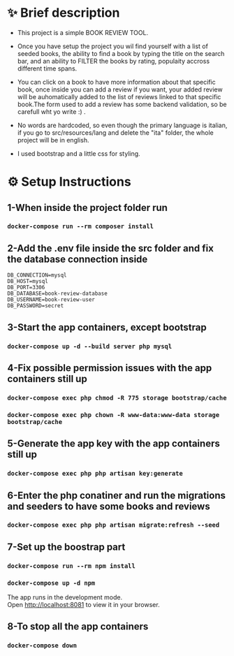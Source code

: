 # ✨ Brief description

- This project is a simple BOOK REVIEW TOOL.

- Once you have setup the project you wil find yourself with a list of seeded books, the ability to find a book by typing the title on the search bar, and an ability to FILTER the books by rating, populaity accross different time spans.

- You can click on a book to have more information about that specific book, once inside you can add a review if you want, your added review will be auhomatically added to the list of reviews linked to that specific book.The form used to add a review has some backend validation, so be carefull wht yo write :) .

- No words are hardcoded, so even though the primary language is italian, if you go to src/resources/lang and delete the "ita" folder, the whole project will be in english.

- I used bootstrap and a little css for styling.

# ⚙️ Setup Instructions

## 1-When inside the project folder run

### `docker-compose run --rm composer install`

## 2-Add the .env file inside the src folder and fix the database connection inside

    DB_CONNECTION=mysql
    DB_HOST=mysql
    DB_PORT=3306
    DB_DATABASE=book-review-database
    DB_USERNAME=book-review-user
    DB_PASSWORD=secret

## 3-Start the app containers, except bootstrap

### `docker-compose up -d --build server php mysql`

## 4-Fix possible permission issues with the app containers still up

### `docker-compose exec php chmod -R 775 storage bootstrap/cache`

### `docker-compose exec php chown -R www-data:www-data storage bootstrap/cache`

## 5-Generate the app key with the app containers still up

### `docker-compose exec php php artisan key:generate`

## 6-Enter the php conatiner and run the migrations and seeders to have some books and reviews

### `docker-compose exec php php artisan migrate:refresh --seed`

## 7-Set up the boostrap part

### `docker-compose run --rm npm install`

### `docker-compose up -d npm`

The app runs in the development mode.\
Open [http://localhost:8081](http://localhost:8081) to view it in your browser.

## 8-To stop all the app containers

### `docker-compose down`
